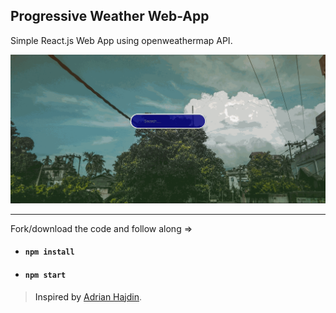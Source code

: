 ## Progressive Weather Web-App  

Simple React.js Web App using <a href="https://openweathermap.org/" target="_blank" style="text-decoration:none;">openweathermap<a> API.

<img src="weather.gif" alt="Weather PWA">
<hr>

Fork/download the code and follow along =>

- #### `npm install` 

- #### `npm start`

> Inspired by <a href="https://github.com/adrianhajdin/project_weather_pwa" target="_blank">Adrian Hajdin</a>.
